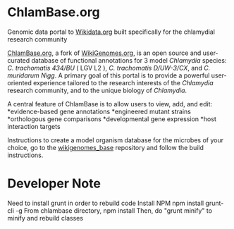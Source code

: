 # ChlamBase.org
Genomic data portal to [Wikidata.org](www.wikidata.org) built specifically for the chlamydial research community

[ChlamBase.org](http://chlambase.org), a fork of [WikiGenomes.org](http://wikigenomes.org), is an open source and 
user-curated database of functional annotations for 3 model *Chlamydia* species: *C. trachomatis 434/BU* ( LGV L2 ),
*C. trachomatis D/UW-3/CX*, and *C. muridarum Nigg*. A primary goal of this portal is to provide a powerful user-oriented 
experience tailored to the research interests of the *Chlamydia* research community, and to the unique biology of *Chlamydia*.

A central feature of ChlamBase is to allow users to view, add, and edit:
*evidence-based gene annotations 
*engineered mutant strains 
*orthologous gene comparisons
*developmental gene expression
*host interaction targets


Instructions to create a model organism database for the microbes of your choice, go to the [wikigenomes_base](https://github.com/SuLab/wikigenomes_base)
repository and follow the build instructions.

# Developer Note
Need to install grunt in order to rebuild code
Install NPM
npm install grunt-cli -g
From chlambase directory, npm install
Then, do "grunt minify" to minify and rebuild classes